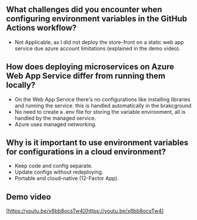 ## What challenges did you encounter when configuring environment variables in the GitHub Actions workflow?
- Not Applicable, as I did not deploy the store-front on a static web app service due azure account limitations (explained in the demo video).
  
## How does deploying microservices on Azure Web App Service differ from running them locally?
- On the Web App Service there's no configurations like installing libraries and running the service. this is handled automatically in the brakcground
- No need to create a .env file for storing the variable environment, all is handled by the managed service.
- Azure uses managed networking.

## Why is it important to use environment variables for configurations in a cloud environment?
- Keep code and config separate.
- Update configs without redeploying.
- Portable and cloud-native (12-Factor App).

## Demo video

[https://youtu.be/x6bb8ocsTw4](https://youtu.be/x6bb8ocsTw4)
